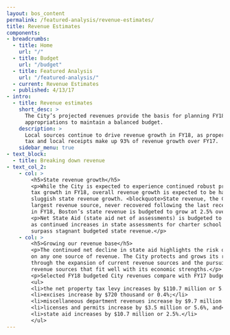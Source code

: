 ```yaml
---
layout: bos_content
permalink: /featured-analysis/revenue-estimates/
title: Revenue Estimates
components:
- breadcrumbs:
  - title: Home
    url: "/"
  - title: Budget
    url: "/budget"
  - title: Featured Analysis
    url: "/featured-analysis/"
  - current: Revenue Estimates
  - published: 4/13/17
- intro:
  - title: Revenue estimates
    short_desc: >
      The City’s projected revenues provide the basis for planning FY18 
      appropriations to maintain a balanced budget.
    description: >
      Local sources continue to drive revenue growth in FY18, as property 
      tax and local receipts make up 93% of revenue growth over FY17. 
    sidebar_menu: true    
- text_block:
  - title: Breaking down revenue
- text_col_2:
    - col: >
        <h5>State revenue growth</h5>
        <p>While the City is expected to experience continued robust property 
        tax growth in FY18, overall revenue growth is expected to be hampered by 
        sluggish state revenue growth. <blockquote>State revenue, the City’s second 
        largest revenue source, never recovered following the last recession, and 
        in FY18, Boston’s state revenue is budgeted to grow at 2.5% over FY17.</blockquote></p>
        <p>Net State Aid (state aid net of assessments) is budgeted to decline 
        as continued increases in state assessments for charter school tuition 
        surpass stagnant budgeted state revenue.</p>
    - col: >
        <h5>Growing our revenue base</h5>
        <p>The continued net decline in state aid highlights the risk of relying 
        on any one source of revenue. The City protects and grows its revenue base 
        through the expansion of current revenue sources and the pursuit of diversified 
        revenue sources that fit well with its economic strengths.</p>
        <p>Selected FY18 budgeted City revenues compare with FY17 budgeted revenues as follows:</p>
        <ul>
        <li>the net property tax levy increases by $110.7 million or 5.4%;</li>
        <li>excises increase by $720 thousand or 0.4%;</li>
        <li>miscellaneous department revenues increase by $9.7 million or 17.4%;</li>
        <li>licenses and permits increase by $3.5 million or 5.6%, and</li>
        <li>state aid increases by $10.7 million or 2.5%.</li>
        </ul>
---
```

